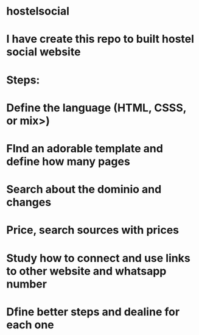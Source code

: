 # hostelsocial
# I have create this repo to built hostel social website
# Steps:
# Define the language (HTML, CSSS, or mix>)
# FInd an adorable template and define how many pages
# Search about the dominio and changes 
# Price, search sources with prices
# Study how to connect and use links to other website and whatsapp number
# Dfine better steps and dealine for each one
#
